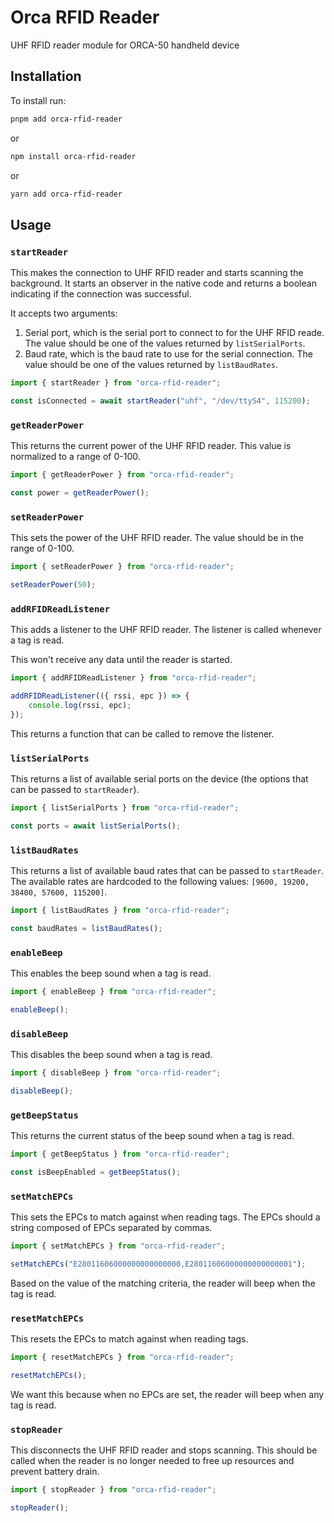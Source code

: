# Orca RFID Reader

UHF RFID reader module for ORCA-50 handheld device

## Installation

To install run:

```bash
pnpm add orca-rfid-reader
```

or

```bash
npm install orca-rfid-reader
```

or

```bash
yarn add orca-rfid-reader
```

## Usage

### `startReader`

This makes the connection to UHF RFID reader and starts scanning the background. It starts an
observer in the native code and returns a boolean indicating if the connection was successful.

It accepts two arguments:

1. Serial port, which is the serial port to connect to for the UHF RFID reade. The value should be
   one of the values returned by `listSerialPorts`.
2. Baud rate, which is the baud rate to use for the serial connection. The value should be one of
   the values returned by `listBaudRates`.

```typescript
import { startReader } from "orca-rfid-reader";

const isConnected = await startReader("uhf", "/dev/ttyS4", 115200);
```

### `getReaderPower`

This returns the current power of the UHF RFID reader. This value is normalized to a range of 0-100.

```typescript
import { getReaderPower } from "orca-rfid-reader";

const power = getReaderPower();
```

### `setReaderPower`

This sets the power of the UHF RFID reader. The value should be in the range of 0-100.

```typescript
import { setReaderPower } from "orca-rfid-reader";

setReaderPower(50);
```

### `addRFIDReadListener`

This adds a listener to the UHF RFID reader. The listener is called whenever a tag is read.

This won't receive any data until the reader is started.

```typescript
import { addRFIDReadListener } from "orca-rfid-reader";

addRFIDReadListener(({ rssi, epc }) => {
	console.log(rssi, epc);
});
```

This returns a function that can be called to remove the listener.

### `listSerialPorts`

This returns a list of available serial ports on the device (the options that can be passed to
`startReader`).

```typescript
import { listSerialPorts } from "orca-rfid-reader";

const ports = await listSerialPorts();
```

### `listBaudRates`

This returns a list of available baud rates that can be passed to `startReader`. The available
rates are hardcoded to the following values: `[9600, 19200, 38400, 57600, 115200]`.

```typescript
import { listBaudRates } from "orca-rfid-reader";

const baudRates = listBaudRates();
```

### `enableBeep`

This enables the beep sound when a tag is read.

```typescript
import { enableBeep } from "orca-rfid-reader";

enableBeep();
```

### `disableBeep`

This disables the beep sound when a tag is read.

```typescript
import { disableBeep } from "orca-rfid-reader";

disableBeep();
```

### `getBeepStatus`

This returns the current status of the beep sound when a tag is read.

```typescript
import { getBeepStatus } from "orca-rfid-reader";

const isBeepEnabled = getBeepStatus();
```

### `setMatchEPCs`

This sets the EPCs to match against when reading tags. The EPCs should a
string composed of EPCs separated by commas.

```typescript
import { setMatchEPCs } from "orca-rfid-reader";

setMatchEPCs("E28011606000000000000000,E28011606000000000000001");
```

Based on the value of the matching criteria, the reader will beep when the tag is read.

### `resetMatchEPCs`

This resets the EPCs to match against when reading tags.

```typescript
import { resetMatchEPCs } from "orca-rfid-reader";

resetMatchEPCs();
```

We want this because when no EPCs are set, the reader will beep when any tag is read.

### `stopReader`

This disconnects the UHF RFID reader and stops scanning. This should be called when the reader is
no longer needed to free up resources and prevent battery drain.

```typescript
import { stopReader } from "orca-rfid-reader";

stopReader();
```

